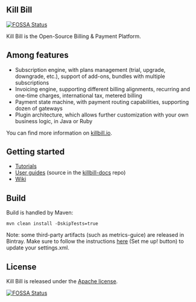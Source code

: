 ## Kill Bill
[![FOSSA Status](https://app.fossa.com/api/projects/git%2Bgithub.com%2Flaurentbh%2Fkillbill.svg?type=shield)](https://app.fossa.com/projects/git%2Bgithub.com%2Flaurentbh%2Fkillbill?ref=badge_shield)


Kill Bill is the Open-Source Billing & Payment Platform.

## Among features

* Subscription engine, with plans management (trial, upgrade, downgrade, etc.), support of add-ons, bundles with multiple subscriptions
* Invoicing engine, supporting different billing alignments, recurring and one-time charges, international tax, metered billing
* Payment state machine, with payment routing capabilities, supporting dozen of gateways
* Plugin architecture, which allows further customization with your own business logic, in Java or Ruby

You can find more information on [killbill.io](http://killbill.io).

## Getting started

* [Tutorials](http://killbill.io/tutorials/)
* [User guides](http://killbill.io/userguide/) (source in the [killbill-docs](https://github.com/killbill/killbill-docs) repo)
* [Wiki](https://github.com/killbill/killbill/wiki)

## Build

Build is handled by Maven:

```
mvn clean install -DskipTests=true
```

Note: some third-party artifacts (such as metrics-guice) are released in Bintray. Make sure to follow the instructions [here](https://bintray.com/bintray/jcenter) (Set me up! button) to update your settings.xml.

## License

Kill Bill is released under the [Apache license](http://www.apache.org/licenses/LICENSE-2.0).


[![FOSSA Status](https://app.fossa.com/api/projects/git%2Bgithub.com%2Flaurentbh%2Fkillbill.svg?type=large)](https://app.fossa.com/projects/git%2Bgithub.com%2Flaurentbh%2Fkillbill?ref=badge_large)